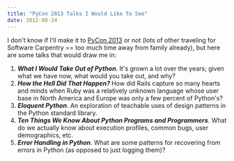 ```yaml
---
title: "PyCon 2013 Talks I Would Like To See"
date: 2012-08-24
---
```

I don't know if I'll make it to <a href="https://us.pycon.org/2013/">PyCon 2013</a> or not (lots of other traveling for Software Carpentry == too much time away from family already), but here are some talks that would draw me in:
<ol>
  <li><strong><em>What I Would Take Out of Python</em></strong>. It's grown a lot over the years; given what we have now, what would you take out, and why?</li>
  <li><strong><em>How the Hell Did That Happen?</em> </strong>How did Rails capture so many hearts and minds when Ruby was a relatively unknown language whose user base in North America and Europe was only a few percent of Python's?</li>
  <li><strong><em>Eloquent Python</em></strong>. An exploration of teachable uses of design patterns in the Python standard library.</li>
  <li><strong><em>Ten Things We Know About Python Programs and Programmers</em></strong>. What do we actually know about execution profiles, common bugs, user demographics, etc.</li>
  <li><strong><em>Error Handling in Python</em></strong>. What are some patterns for recovering from errors in Python (as opposed to just logging them)?</li>
</ol>
